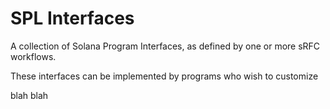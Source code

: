 # SPL Interfaces

A collection of Solana Program Interfaces, as defined by one or more sRFC workflows.

These interfaces can be implemented by programs who wish to customize 

blah blah